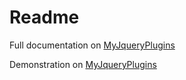 # Readme

Full documentation on [MyJqueryPlugins](http://www.myjqueryplugins.com/Thumba)

Demonstration on [MyJqueryPlugins](http://www.myjqueryplugins.com/Thumba/demo)